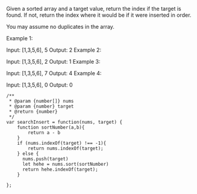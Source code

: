 Given a sorted array and a target value, return the index if the target is found. If not, return the index where it would be if it were inserted in order.

You may assume no duplicates in the array.

Example 1:

Input: [1,3,5,6], 5
Output: 2
Example 2:

Input: [1,3,5,6], 2
Output: 1
Example 3:

Input: [1,3,5,6], 7
Output: 4
Example 4:

Input: [1,3,5,6], 0
Output: 0

```
/**
 * @param {number[]} nums
 * @param {number} target
 * @return {number}
 */
var searchInsert = function(nums, target) {
    function sortNumber(a,b){
        return a - b
    }
    if (nums.indexOf(target) !== -1){
        return nums.indexOf(target);
    } else {
      nums.push(target)
      let hehe = nums.sort(sortNumber)
      return hehe.indexOf(target);
    }
    
};